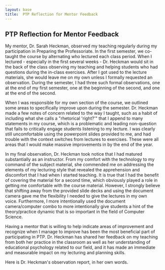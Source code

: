 ```yaml
---
layout: base
title:  PTP Reflection for Mentor Feedback
---
```


PTP Reflection for Mentor Feedback
----------------------------------
My mentor, Dr. Sarah Heckman, observed my teaching regularly during my participation in Preparing the Professoriate. In the first semester, we co-taught the course by alternating who lectured each class period. When I lectured - especially in the first several weeks - Dr. Heckman would sit in the back of the class observing my teaching and helping students who had questions during the in-class exercises. After I got used to the lecture materials, she would leave me on my own unless I formally requested an observation. During the semester, I had three such formal observations, one at the end of my first semester, one at the beginning of the second, and one at the end of the second.

When I was responsible for my own section of the course, we outlined some areas to specifically improve upon during the semester. Dr. Heckman made a few notes of concern related to the way I taught, such as a habit of including what she calls a "rhetorical 'right?'" that I append to many statements in my course, which is a problematic and leading non-question that fails to critically engage students listening to my lecture. I was clearly still uncomfortable using the powerpoint slides provided to me, and had trouble with the context switches from lectures to exercises. These were all areas that I would make massive improvements in by the end of the year.

In my final observation, Dr. Heckman took notice that I had matured substantially as an instructor. From my comfort with the technology to my command of the subject material, she commended me on addressing the elements of my lecturing style that revealed the apprehension and discomfort that I had when I started teaching. It is true that I had the benefit of covering the material for a second time, which obviously played a role in getting me comfortable with the course material. However, I strongly believe that shifting away from the provided slide decks and using the document camera gave me the flexibility I needed to give the lectures in my own voice. Furthermore, I more intentionally used the document camera/computer combo to more intentionally give students a hint of the theory/practice dynamic that is so important in the field of Computer Science.

Having a mentor that is willing to help indicate areas of improvement and recognize when I manage to improve has been the most beneficial part of participating in PTP. Dr. Heckman has shared her feedback on my teaching from both her practice in the classroom as well as her understanding of educational psychology related to our field, and it has made an immediate and measurable impact on my lecturing and planning skills.

Here is Dr. Heckman's observation report, in her own words.

